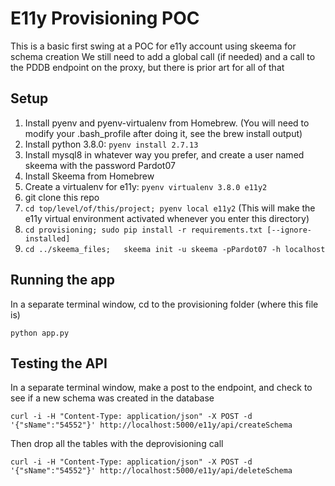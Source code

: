 # E11y Provisioning POC 
This is a basic first swing at a POC for e11y account using skeema for schema creation 
We still need to add a global call (if needed) and a call to the PDDB endpoint on the proxy, but there is prior art for all of that

## Setup

1. Install pyenv and pyenv-virtualenv from Homebrew. (You will need to modify your .bash_profile after doing it, see the brew install output)
2. Install python 3.8.0: ```pyenv install 2.7.13```
3. Install mysql8 in whatever way you prefer, and create a user named skeema with the password Pardot07
4. Install Skeema from Homebrew
5. Create a virtualenv for e11y:  ```pyenv virtualenv 3.8.0 e11y2```
6. git clone this repo 
7. ```cd top/level/of/this/project; pyenv local e11y2``` (This will make the e11y virtual environment activated whenever you enter this directory)
8. ```cd provisioning; sudo pip install -r requirements.txt [--ignore-installed]```
9. ```cd ../skeema_files;   skeema init -u skeema -pPardot07 -h localhost```

## Running the app

In a separate terminal window, cd to the provisioning folder (where this file is)

```python app.py```

## Testing the API
In a separate terminal window, make a post to the endpoint, and check to see if a new schema was created in the database

```curl -i -H "Content-Type: application/json" -X POST -d '{"sName":"54552"}' http://localhost:5000/e11y/api/createSchema```

Then drop all the tables with the deprovisioning call

```curl -i -H "Content-Type: application/json" -X POST -d '{"sName":"54552"}' http://localhost:5000/e11y/api/deleteSchema```

